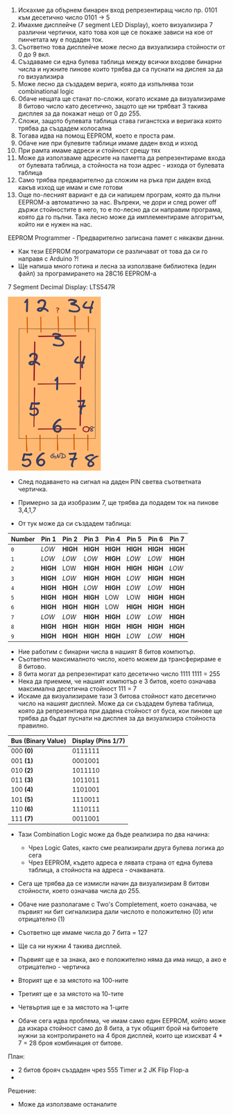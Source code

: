 1. Искахме да обърнем бинарен вход репрезентиращ число пр. 0101 към десетично число 0101 -> 5
2. Имахме дисплейче (7 segment LED Display), което визуализира 7 различни чертички, като това коя ще се покаже зависи на кое от пинчетата му е подаден ток.
3. Съответно това дисплейче може лесно да визуализира стойности от 0 до 9 вкл.
4. Създаваме си една булева таблица между всички входове бинарни числа и нужните пинове които трябва да са пуснати на дислея за да го визуализира
5. Може лесно да създадем верига, която да изпълнява този combinational logic
6. Обаче нещата ще станат по-сложи, когато искаме да визуализираме 8 битово число като десетично, защото ще ни трябват 3 такива дисплея за да покажат нещо от 0 до 255.
7. Сложи, защото булевата таблица става гиганстска и веригака която трябва да създадем колосална
8. Тогава идва на помощ EEPROM, което е проста рам.
9. Обаче ние при булевите таблици имаме даден вход и изход
10. При рамта имаме адреси и стойност срещу тях
11. Може да използваме адресите на паметта да репрезентираме входа от булевата таблица, а стойноста на този адрес - изхода от булевата таблица
12. Само трябва предварително да сложим на ръка при даден вход какъв изход ще имам и сме готови
13. Още по-лесният вариант е да си напишем програм, която да пълни EEPROM-a автоматично за нас. Въпреки, че дори и след power off държи стойностите в него, то е по-лесно да си направим програма, която да го пълни. Така лесно може да имплементираме алгоритъм, който ни е нужен на нас.



EEPROM Programmer - Предварително записана памет с някакви данни.

- Как тези EEPROM програматори се различават от това да си го направя с Arduino ?!
- Ще напиша много готина и лесна за използване библиотека (един файл) за програмирането на 28C16 EEPROM-a





7 Segment Decimal Display: LTS547R

<img src=".\Pictures\image-20220802163451119.png" alt="image-20220802163451119" style="zoom:50%;" />

- След подаването на сигнал на даден PIN светва съответната чертичка.
- Примерно за да изобразим 7, ще трябва да подадем ток на пинове 3,4,1,7

- От тук може да си създадем таблица:

| Number | Pin 1    | Pin 2    | Pin 3    | Pin 4    | Pin 5    | Pin 6    | Pin 7    |
| ------ | -------- | -------- | -------- | -------- | -------- | -------- | -------- |
| `0`    | *LOW*    | **HIGH** | **HIGH** | **HIGH** | **HIGH** | **HIGH** | **HIGH** |
| `1`    | *LOW*    | *LOW*    | *LOW*    | **HIGH** | *LOW*    | *LOW*    | **HIGH** |
| `2`    | **HIGH** | LOW      | **HIGH** | **HIGH** | **HIGH** | **HIGH** | *LOW*    |
| `3`    | **HIGH** | *LOW*    | **HIGH** | **HIGH** | *LOW*    | **HIGH** | **HIGH** |
| `4`    | **HIGH** | **HIGH** | *LOW*    | **HIGH** | *LOW*    | *LOW*    | **HIGH** |
| `5`    | **HIGH** | **HIGH** | **HIGH** | LOW      | LOW      | **HIGH** | **HIGH** |
| `6`    | **HIGH** | **HIGH** | **HIGH** | LOW      | **HIGH** | **HIGH** | **HIGH** |
| `7`    | *LOW*    | *LOW*    | **HIGH** | **HIGH** | *LOW*    | *LOW*    | **HIGH** |
| `8`    | **HIGH** | **HIGH** | **HIGH** | **HIGH** | **HIGH** | **HIGH** | **HIGH** |
| `9`    | **HIGH** | **HIGH** | **HIGH** | **HIGH** | *LOW*    | *LOW*    | **HIGH** |

- Ние работим с бинарни числа в нашият 8 битов компютър.
- Съответно максималното число, което можем да трансферираме е 8 битово. 
- 8 бита могат да репрезентират като десетично число 1111 1111 = 255
- Нека да приемем, че нашият компютър е 3 битов, което означава максимална десетична стойност 111 = 7
- Искаме да визуализираме тази 3 битова стойност като десетично число на нашият дисплей. Може да си създадем булева таблица, която да репрезентира при дадена стойност от буса, кои пинове ще трябва да бъдат пуснати на дисплея за да визуализира стойноста правилно.

| Bus (Binary Value) | Display (Pins 1/7) |
| ------------------ | ------------------ |
| 000 **(0)**        | 0111111            |
| 001 **(1)**        | 0001001            |
| 010 **(2)**        | 1011110            |
| 011 **(3)**        | 1011011            |
| 100 **(4)**        | 1101001            |
| 101 **(5)**        | 1110011            |
| 110 **(6)**        | 1110111            |
| 111 **(7)**        | 0011001            |

- Тази Combination Logic може да бъде реализира по два начина:
  - Чрез Logic Gates, както сме реализирали друга булева логика до сега
  - Чрез EEPROM, където адреса е лявата страна от една булева таблица, а стойноста на адреса - очакваната.



- Сега ще трябва да се измисли начин да визуализирам 8 битови стойности, което означава числа до 255.
- Обаче ние разполагаме с Two's Completement, което означава, че първият ни бит сигнализира дали числото е положително (0) или отрицателно (1)
- Съответно ще имаме числа до 7 бита = 127
- Ще са ни нужни 4 такива дисплей. 
- Първият ще е за знака, ако е положително няма да има нищо, а ако е отрицателно - чертичкa
- Вторият ще е за мястото на 100-ните
- Третият ще е за мястото на 10-тите
- Четвъртия ще е за мястото на 1-ците



- Обаче сега идва проблема, че имам само един EEPROM, който може да изкара стойност само до 8 бита, а тук общият брой на битовете нужни за контролирането на 4 броя дисплей, които ще изискват 4 * 7 = 28 броя комбинация от битове.



План:

- 2 битов брояч създаден чрез 555 Timer и 2 JK Flip Flop-a
- 



Решение:



- Може да използваме останалите 

















